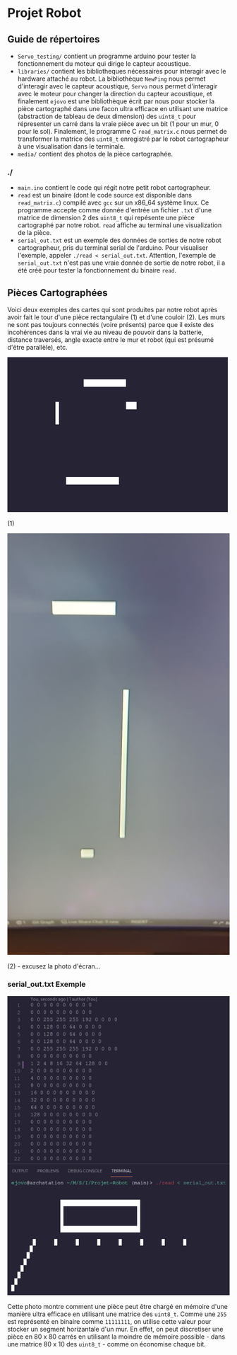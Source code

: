 # Projet Robot

## Guide de répertoires
- `Servo_testing/` contient un programme arduino pour tester la fonctionnement du moteur qui dirige le capteur acoustique.
- `libraries/` contient les bibliotheques nécessaires pour interagir avec le hardware attaché au robot. La bibliothèque `NewPing` nous permet d'interagir avec le capteur acoustique, `Servo` nous permet d'interagir avec le moteur pour changer la direction du capteur acoustique, et finalement `ejovo` est une bibliothèque écrit par nous pour stocker la pièce cartographé dans une facon ultra efficace en utilisant une matrice (abstraction de tableau de deux dimension) des `uint8_t` pour répresenter un carré dans la vraie pièce avec un bit (1 pour un mur, 0 pour le sol). Finalement, le programme C `read_matrix.c` nous permet de transformer la matrice des `uint8_t` enregistré par le robot cartographeur à une visualisation dans le terminale.
- `media/` contient des photos de la pièce cartographée.

### ./
- `main.ino` contient le code qui régit notre petit robot cartographeur.
- `read` est un binaire (dont le code source est disponible dans `read_matrix.c`) compilé avec `gcc` sur un x86_64 système linux. Ce programme accepte comme donnée d'entrée un fichier `.txt` d'une matrice de dimension 2 des `uint8_t` qui repésente une pièce cartographé par notre robot. `read` affiche au terminal une visualization de la pièce.
- `serial_out.txt` est un exemple des données de sorties de notre robot cartographeur, pris du terminal serial de l'arduino. Pour visualiser l'exemple, appeler `./read < serial_out.txt`. Attention, l'exemple de `serial_out.txt` n'est pas une vraie donnée de sortie de notre robot, il a été créé pour tester la fonctionnement du binaire `read`.

## Pièces Cartographées

Voici deux exemples des cartes qui sont produites par notre robot après avoir fait le tour d'une pièce rectangulaire (1) et d'une couloir (2). Les murs ne sont pas toujours connectés (voire présents) parce que il existe des incohérences dans la vrai vie au niveau de pouvoir dans la batterie, distance traversés, angle exacte entre le mur et robot (qui est présumé d'être parallèle), etc.

![4-walled room](./media/4_walls.png)

(1)

![3-walled room](./media/3_walls.jpg)

(2) - excusez la photo d'écran...

### serial_out.txt Exemple

![serial_out.txt exemple](./media/sample_out.png)

Cette photo montre comment une pièce peut être chargé en mémoire d'une manière ultra efficace en utilisant une matrice des `uint8_t`. Comme une `255` est représenté en binaire comme `11111111`, on utilise cette valeur pour stocker un segment horizantale d'un mur. En effet, on peut discretiser une pièce en 80 x 80 carrés en utilisant la moindre de mémoire possible - dans une matrice 80 x 10 des `uint8_t` - comme on économise chaque bit.
